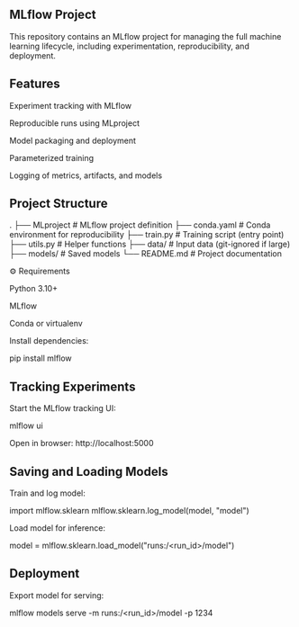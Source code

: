 ## MLflow Project

This repository contains an MLflow project for managing the full machine learning lifecycle, including experimentation, reproducibility, and deployment.

## Features

Experiment tracking with MLflow

Reproducible runs using MLproject

Model packaging and deployment

Parameterized training

Logging of metrics, artifacts, and models

## Project Structure
.
├── MLproject              # MLflow project definition
├── conda.yaml             # Conda environment for reproducibility
├── train.py               # Training script (entry point)
├── utils.py               # Helper functions
├── data/                  # Input data (git-ignored if large)
├── models/                # Saved models
└── README.md              # Project documentation

⚙️ Requirements

Python 3.10+

MLflow

Conda or virtualenv

Install dependencies:

pip install mlflow


## Tracking Experiments

Start the MLflow tracking UI:

mlflow ui


Open in browser: http://localhost:5000

## Saving and Loading Models

Train and log model:

import mlflow.sklearn
mlflow.sklearn.log_model(model, "model")


Load model for inference:

model = mlflow.sklearn.load_model("runs:/<run_id>/model")

## Deployment

Export model for serving:

mlflow models serve -m runs:/<run_id>/model -p 1234


